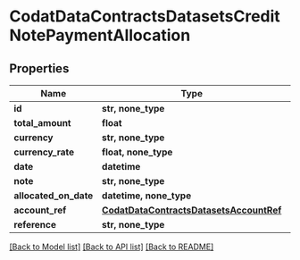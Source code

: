 # CodatDataContractsDatasetsCreditNotePaymentAllocation


## Properties
Name | Type | Description | Notes
------------ | ------------- | ------------- | -------------
**id** | **str, none_type** |  | [optional] 
**total_amount** | **float** |  | [optional] 
**currency** | **str, none_type** |  | [optional] 
**currency_rate** | **float, none_type** |  | [optional] 
**date** | **datetime** |  | [optional] 
**note** | **str, none_type** |  | [optional] 
**allocated_on_date** | **datetime, none_type** |  | [optional] 
**account_ref** | [**CodatDataContractsDatasetsAccountRef**](CodatDataContractsDatasetsAccountRef.md) |  | [optional] 
**reference** | **str, none_type** |  | [optional] 

[[Back to Model list]](../README.md#documentation-for-models) [[Back to API list]](../README.md#documentation-for-api-endpoints) [[Back to README]](../README.md)


